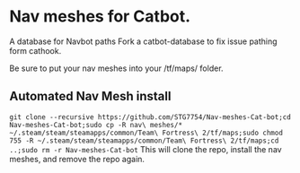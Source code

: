 # Nav meshes for Catbot.
A database for Navbot paths Fork a catbot-database to fix issue pathing form cathook.

Be sure to put your nav meshes into your /tf/maps/ folder.

## Automated Nav Mesh install
```git clone --recursive https://github.com/STG7754/Nav-meshes-Cat-bot;cd Nav-meshes-Cat-bot;sudo cp -R nav\ meshes/* ~/.steam/steam/steamapps/common/Team\ Fortress\ 2/tf/maps;sudo chmod 755 -R ~/.steam/steam/steamapps/common/Team\ Fortress\ 2/tf/maps;cd ..;sudo rm -r Nav-meshes-Cat-bot```
This will clone the repo, install the nav meshes, and remove the repo again.

